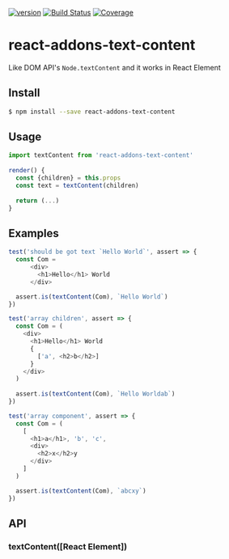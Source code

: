 [![version](https://img.shields.io/npm/v/react-addons-text-content.svg?label=version)](https://www.npmjs.org/package/react-addons-text-content) [![Build Status](https://img.shields.io/travis/rwu823/react-addons-text-content.svg?branch=master)](https://travis-ci.org/rwu823/react-addons-text-content/) [![Coverage](https://img.shields.io/coveralls/rwu823/react-addons-text-content.svg)](https://coveralls.io/github/rwu823/react-addons-text-content)

# react-addons-text-content

Like DOM API's `Node.textContent` and it works in React Element

## Install

```sh
$ npm install --save react-addons-text-content
```



## Usage

```javascript
import textContent from 'react-addons-text-content'
 
render() {
  const {children} = this.props
  const text = textContent(children)
  
  return (...)
}
```



## Examples

```javascript
test('should be got text `Hello World`', assert => {
  const Com =
      <div>
        <h1>Hello</h1> World
      </div>

  assert.is(textContent(Com), `Hello World`)
})
```

```javascript
test('array children', assert => {
  const Com = (
    <div>
      <h1>Hello</h1> World
      {
        ['a', <h2>b</h2>]
      }
    </div>
  )
  
  assert.is(textContent(Com), `Hello Worldab`)
})
```

```javascript
test('array component', assert => {
  const Com = (
    [
      <h1>a</h1>, 'b', 'c',
      <div>
        <h2>x</h2>y
      </div>
    ]
  )

  assert.is(textContent(Com), `abcxy`)
})
```



## API

### textContent([React Element])